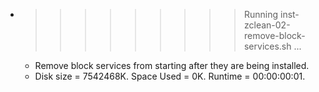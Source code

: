 * >>>>>>>>> Running inst-zclean-02-remove-block-services.sh ...
  * Remove block services from starting after they are being installed.
  * Disk size = 7542468K. Space Used = 0K. Runtime = 00:00:00:01.
